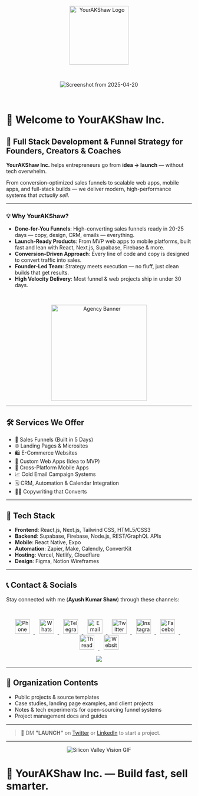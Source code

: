 <p align="center">
  <img src="https://i.ibb.co/N2bKGV5m/Shaw-Logo-Only-S-Transparent-BG.png" alt="YourAKShaw Logo" height="160"/>
</p>

<br />

<p align="center">
    <img src="https://i.ibb.co/PvwY2mcZ/Screenshot-from-2025-04-20-01-40-34-removebg-preview.png" alt="Screenshot from 2025-04-20"/>
</p>

<br/>

# 🚀 Welcome to YourAKShaw Inc.

## 💼 Full Stack Development & Funnel Strategy for Founders, Creators & Coaches

**YourAKShaw Inc.** helps entrepreneurs go from **idea → launch** — without tech overwhelm.

From conversion-optimized sales funnels to scalable web apps, mobile apps, and full-stack builds — we deliver modern, high-performance systems that *actually sell*.

---

### 💡 Why YourAKShaw?

- **Done-for-You Funnels**: High-converting sales funnels ready in 20-25 days — copy, design, CRM, emails — everything.
- **Launch-Ready Products**: From MVP web apps to mobile platforms, built fast and lean with React, Next.js, Supabase, Firebase & more.
- **Conversion-Driven Approach**: Every line of code and copy is designed to convert traffic into sales.
- **Founder-Led Team**: Strategy meets execution — no fluff, just clean builds that get results.
- **High Velocity Delivery**: Most funnel & web projects ship in under 30 days.

<br />
<p align="center">
  <img src="https://i.ibb.co/DHVb2KVc/Your-AKShaw-logo-banner-3.png" alt="Agency Banner" height="260"/>
</p>

---

## 🛠️ Services We Offer

- 🎯 Sales Funnels (Built in 5 Days)
- 🌐 Landing Pages & Microsites
- 🛍️ E-Commerce Websites
- 🧱 Custom Web Apps (Idea to MVP)
- 📱 Cross-Platform Mobile Apps
- 📈 Cold Email Campaign Systems
- 🗓️ CRM, Automation & Calendar Integration
- ✍🏽 Copywriting that Converts

---

## 🔧 Tech Stack

- **Frontend**: React.js, Next.js, Tailwind CSS, HTML5/CSS3
- **Backend**: Supabase, Firebase, Node.js, REST/GraphQL APIs
- **Mobile**: React Native, Expo
- **Automation**: Zapier, Make, Calendly, ConvertKit
- **Hosting**: Vercel, Netlify, Cloudflare
- **Design**: Figma, Notion Wireframes

---

## 📞 Contact & Socials

Stay connected with me (**Ayush Kumar Shaw**) through these channels:

<br/>
<p align="center">
  <a href="tel:+919831284491" target="_blank">
        <img src="https://www.svgrepo.com/show/10160/phone-book.svg" alt="Phone" height="40" style="margin-right: 10px;">
    </a>
  &nbsp;&nbsp;
  <a href="https://wa.me/919831284491" target="_blank">
        <img src="https://upload.wikimedia.org/wikipedia/commons/thumb/4/4c/WhatsApp_Logo_green.svg/640px-WhatsApp_Logo_green.svg.png" alt="WhatsApp" height="40" style="margin-right: 10px;">
    </a>
  &nbsp;&nbsp;
  <a href="https://t.me/+919831284491" target="_blank">
        <img src="https://upload.wikimedia.org/wikipedia/commons/thumb/6/62/Telegram_logo_icon.svg/640px-Telegram_logo_icon.svg.png" alt="Telegram" height="40" style="margin-right: 10px;">
    </a>
  &nbsp;&nbsp;
  <a href="mailto:hitme@yourakshaw.com" target="_blank">
        <img src="https://upload.wikimedia.org/wikipedia/commons/thumb/7/7e/Gmail_icon_%282020%29.svg/512px-Gmail_icon_%282020%29.svg.png?20221017173631" alt="Email" height="40" style="margin-right: 10px;">
    </a>
    &nbsp;&nbsp;
    <a href="https://twitter.com/YourAKShaw" target="_blank">
        <img src="https://upload.wikimedia.org/wikipedia/commons/thumb/5/53/X_logo_2023_original.svg/300px-X_logo_2023_original.svg.png?20230728155658" alt="Twitter" height="40" style="margin-right: 10px;">
    </a>
    &nbsp;&nbsp;
    <a href="https://instagram.com/YourAKShaw" target="_blank">
        <img src="https://upload.wikimedia.org/wikipedia/commons/thumb/9/95/Instagram_new.svg/640px-Instagram_new.svg.png" alt="Instagram" height="40" style="margin-right: 10px;">
    </a>
    &nbsp;&nbsp;
    <a href="https://facebook.com/YourAKShawOfficial" target="_blank">
        <img src="https://upload.wikimedia.org/wikipedia/commons/thumb/f/fb/Facebook_icon_2013.svg/640px-Facebook_icon_2013.svg.png" alt="Facebook" height="40" style="margin-right: 10px;">
    </a>
    &nbsp;&nbsp;
    <a href="https://threads.net/YourAKShaw" target="_blank">
        <img src="https://upload.wikimedia.org/wikipedia/commons/thumb/0/01/Threads_%28app%29.svg/512px-Threads_%28app%29.svg.png?20230719223853" alt="Threads" height="40" style="margin-right: 10px;">
    </a>
    &nbsp;&nbsp;
    <a href="https://yourakshaw.com" target="_blank">
        <img src="https://upload.wikimedia.org/wikipedia/commons/thumb/f/fd/GNOME_Web_logo_%282021-03%29.svg/640px-GNOME_Web_logo_%282021-03%29.svg.png" alt="Website" height="40">
    </a>
</p>

<p align="center">
  <a href="http://www.topmate.io/yourakshaw">
    <img src="https://i.ibb.co/0ptMKH91/book-a-call-button-1024x288-removebg-preview.png" />
  </a>
</p>


---

## 📂 Organization Contents

- Public projects & source templates
- Case studies, landing page examples, and client projects
- Notes & tech experiments for open-sourcing funnel systems
- Project management docs and guides

---

> 💬 DM **"LAUNCH"** on [Twitter](https://x.com/YourAKShaw) or [LinkedIn](https://linkedin.com/in/YourAKShaw) to start a project.

---
<p align="center">
    <img src="https://media4.giphy.com/media/v1.Y2lkPTc5MGI3NjExajAzd3pwczFoY3ludW1iOXYyZWtiazlpZG1pZzg2ZXE1em9zNGR6ayZlcD12MV9pbnRlcm5hbF9naWZfYnlfaWQmY3Q9Zw/mXuPwP0kxQqvu0M168/giphy.gif" alt="Silicon Valley Vision GIF"/>
</p>

# 💼 YourAKShaw Inc. — Build fast, sell smarter.
